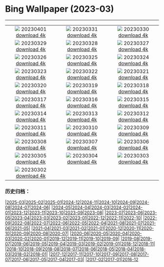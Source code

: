 # Bing Wallpaper (2023-03)
**************
| | | |
|:-:|:-:|:-:|
| ![](https://www.bing.com/th?id=OHR.FrogMonth_DE-DE7731658257_1920x1080.jpg) 20230401 [download 4k](https://www.bing.com/th?id=OHR.FrogMonth_DE-DE7731658257_UHD.jpg) | ![](https://www.bing.com/th?id=OHR.SteyrRiver_DE-DE6443128128_1920x1080.jpg) 20230331 [download 4k](https://www.bing.com/th?id=OHR.SteyrRiver_DE-DE6443128128_UHD.jpg) | ![](https://www.bing.com/th?id=OHR.PeacockFeathers_DE-DE6056099620_1920x1080.jpg) 20230330 [download 4k](https://www.bing.com/th?id=OHR.PeacockFeathers_DE-DE6056099620_UHD.jpg) |
| ![](https://www.bing.com/th?id=OHR.NuzzleManatee_DE-DE5724328322_1920x1080.jpg) 20230329 [download 4k](https://www.bing.com/th?id=OHR.NuzzleManatee_DE-DE5724328322_UHD.jpg) | ![](https://www.bing.com/th?id=OHR.MWDolomites_DE-DE5202147355_1920x1080.jpg) 20230328 [download 4k](https://www.bing.com/th?id=OHR.MWDolomites_DE-DE5202147355_UHD.jpg) | ![](https://www.bing.com/th?id=OHR.NYCClouds_DE-DE4700650365_1920x1080.jpg) 20230327 [download 4k](https://www.bing.com/th?id=OHR.NYCClouds_DE-DE4700650365_UHD.jpg) |
| ![](https://www.bing.com/th?id=OHR.WildAnza_DE-DE2056872655_1920x1080.jpg) 20230326 [download 4k](https://www.bing.com/th?id=OHR.WildAnza_DE-DE2056872655_UHD.jpg) | ![](https://www.bing.com/th?id=OHR.Mohnblumen_DE-DE3068444341_1920x1080.jpg) 20230325 [download 4k](https://www.bing.com/th?id=OHR.Mohnblumen_DE-DE3068444341_UHD.jpg) | ![](https://www.bing.com/th?id=OHR.WildGarlic_DE-DE0577126002_1920x1080.jpg) 20230324 [download 4k](https://www.bing.com/th?id=OHR.WildGarlic_DE-DE0577126002_UHD.jpg) |
| ![](https://www.bing.com/th?id=OHR.CloudsPatagonia_DE-DE3722240001_1920x1080.jpg) 20230323 [download 4k](https://www.bing.com/th?id=OHR.CloudsPatagonia_DE-DE3722240001_UHD.jpg) | ![](https://www.bing.com/th?id=OHR.LakePowellAerial_DE-DE3911506117_1920x1080.jpg) 20230322 [download 4k](https://www.bing.com/th?id=OHR.LakePowellAerial_DE-DE3911506117_UHD.jpg) | ![](https://www.bing.com/th?id=OHR.ColourDay_DE-DE4014967633_1920x1080.jpg) 20230321 [download 4k](https://www.bing.com/th?id=OHR.ColourDay_DE-DE4014967633_UHD.jpg) |
| ![](https://www.bing.com/th?id=OHR.PurpleCrocus_DE-DE5881094519_1920x1080.jpg) 20230320 [download 4k](https://www.bing.com/th?id=OHR.PurpleCrocus_DE-DE5881094519_UHD.jpg) | ![](https://www.bing.com/th?id=OHR.Erlebnisholzkugel_DE-DE4313685757_1920x1080.jpg) 20230319 [download 4k](https://www.bing.com/th?id=OHR.Erlebnisholzkugel_DE-DE4313685757_UHD.jpg) | ![](https://www.bing.com/th?id=OHR.MarsTars_DE-DE4452444657_1920x1080.jpg) 20230318 [download 4k](https://www.bing.com/th?id=OHR.MarsTars_DE-DE4452444657_UHD.jpg) |
| ![](https://www.bing.com/th?id=OHR.BallyvooneyCove_DE-DE4569274402_1920x1080.jpg) 20230317 [download 4k](https://www.bing.com/th?id=OHR.BallyvooneyCove_DE-DE4569274402_UHD.jpg) | ![](https://www.bing.com/th?id=OHR.ChengduPanda_DE-DE4684703199_1920x1080.jpg) 20230316 [download 4k](https://www.bing.com/th?id=OHR.ChengduPanda_DE-DE4684703199_UHD.jpg) | ![](https://www.bing.com/th?id=OHR.AgueroSpain_DE-DE4821398047_1920x1080.jpg) 20230315 [download 4k](https://www.bing.com/th?id=OHR.AgueroSpain_DE-DE4821398047_UHD.jpg) |
| ![](https://www.bing.com/th?id=OHR.CyprusMaze_DE-DE4969951002_1920x1080.jpg) 20230314 [download 4k](https://www.bing.com/th?id=OHR.CyprusMaze_DE-DE4969951002_UHD.jpg) | ![](https://www.bing.com/th?id=OHR.LionessesNap_DE-DE5075026430_1920x1080.jpg) 20230313 [download 4k](https://www.bing.com/th?id=OHR.LionessesNap_DE-DE5075026430_UHD.jpg) | ![](https://www.bing.com/th?id=OHR.Kornblume_DE-DE6250953229_1920x1080.jpg) 20230312 [download 4k](https://www.bing.com/th?id=OHR.Kornblume_DE-DE6250953229_UHD.jpg) |
| ![](https://www.bing.com/th?id=OHR.LongWharf_DE-DE5216800013_1920x1080.jpg) 20230311 [download 4k](https://www.bing.com/th?id=OHR.LongWharf_DE-DE5216800013_UHD.jpg) | ![](https://www.bing.com/th?id=OHR.EdaleValley_DE-DE5467473293_1920x1080.jpg) 20230310 [download 4k](https://www.bing.com/th?id=OHR.EdaleValley_DE-DE5467473293_UHD.jpg) | ![](https://www.bing.com/th?id=OHR.WaimeaRainbow_DE-DE5723243026_1920x1080.jpg) 20230309 [download 4k](https://www.bing.com/th?id=OHR.WaimeaRainbow_DE-DE5723243026_UHD.jpg) |
| ![](https://www.bing.com/th?id=OHR.IntlWomensDayChange_DE-DE5354248480_1920x1080.jpg) 20230308 [download 4k](https://www.bing.com/th?id=OHR.IntlWomensDayChange_DE-DE5354248480_UHD.jpg) | ![](https://www.bing.com/th?id=OHR.ParktheaterGoeggingen_DE-DE8359643455_1920x1080.jpg) 20230307 [download 4k](https://www.bing.com/th?id=OHR.ParktheaterGoeggingen_DE-DE8359643455_UHD.jpg) | ![](https://www.bing.com/th?id=OHR.IcelandHorses_DE-DE4227259344_1920x1080.jpg) 20230306 [download 4k](https://www.bing.com/th?id=OHR.IcelandHorses_DE-DE4227259344_UHD.jpg) |
| ![](https://www.bing.com/th?id=OHR.YuanyangChina_DE-DE9214113644_1920x1080.jpg) 20230305 [download 4k](https://www.bing.com/th?id=OHR.YuanyangChina_DE-DE9214113644_UHD.jpg) | ![](https://www.bing.com/th?id=OHR.PicoVolcano_DE-DE1654567075_1920x1080.jpg) 20230304 [download 4k](https://www.bing.com/th?id=OHR.PicoVolcano_DE-DE1654567075_UHD.jpg) | ![](https://www.bing.com/th?id=OHR.OrcaNorway_DE-DE0674543604_1920x1080.jpg) 20230303 [download 4k](https://www.bing.com/th?id=OHR.OrcaNorway_DE-DE0674543604_UHD.jpg) |
| ![](https://www.bing.com/th?id=OHR.NegratinSpain_DE-DE9936607570_1920x1080.jpg) 20230302 [download 4k](https://www.bing.com/th?id=OHR.NegratinSpain_DE-DE9936607570_UHD.jpg) |  |  |

### 历史归档：

|[2025-03](/../2025-03/2025-03.md)|[2025-02](/../2025-02/2025-02.md)|[2025-01](/../2025-01/2025-01.md)|[2024-12](/../2024-12/2024-12.md)|[2024-11](/../2024-11/2024-11.md)|[2024-10](/../2024-10/2024-10.md)|[2024-09](/../2024-09/2024-09.md)|[2024-08](/../2024-08/2024-08.md)|[2024-07](/../2024-07/2024-07.md)|[2024-06](/../2024-06/2024-06.md)|
|[2024-05](/../2024-05/2024-05.md)|[2024-04](/../2024-04/2024-04.md)|[2024-03](/../2024-03/2024-03.md)|[2024-02](/../2024-02/2024-02.md)|[2024-01](/../2024-01/2024-01.md)|[2023-12](/../2023-12/2023-12.md)|[2023-11](/../2023-11/2023-11.md)|[2023-10](/../2023-10/2023-10.md)|[2023-09](/../2023-09/2023-09.md)|[2023-08](/../2023-08/2023-08.md)|
|[2023-07](/../2023-07/2023-07.md)|[2023-06](/../2023-06/2023-06.md)|[2023-05](/../2023-05/2023-05.md)|[2023-04](/../2023-04/2023-04.md)|[2023-03](/2023-03.md)|[2023-02](/../2023-02/2023-02.md)|[2023-01](/../2023-01/2023-01.md)|[2022-12](/../2022-12/2022-12.md)|[2022-11](/../2022-11/2022-11.md)|[2022-10](/../2022-10/2022-10.md)|
|[2022-09](/../2022-09/2022-09.md)|[2022-08](/../2022-08/2022-08.md)|[2022-07](/../2022-07/2022-07.md)|[2022-06](/../2022-06/2022-06.md)|[2022-05](/../2022-05/2022-05.md)|[2022-04](/../2022-04/2022-04.md)|[2021-08](/../2021-08/2021-08.md)|[2021-07](/../2021-07/2021-07.md)|[2021-06](/../2021-06/2021-06.md)|[2021-05](/../2021-05/2021-05.md)|
|[2021-04](/../2021-04/2021-04.md)|[2021-03](/../2021-03/2021-03.md)|[2021-02](/../2021-02/2021-02.md)|[2021-01](/../2021-01/2021-01.md)|[2020-12](/../2020-12/2020-12.md)|[2020-11](/../2020-11/2020-11.md)|[2020-10](/../2020-10/2020-10.md)|[2020-09](/../2020-09/2020-09.md)|[2020-08](/../2020-08/2020-08.md)|[2020-07](/../2020-07/2020-07.md)|
|[2020-06](/../2020-06/2020-06.md)|[2020-05](/../2020-05/2020-05.md)|[2020-04](/../2020-04/2020-04.md)|[2020-03](/../2020-03/2020-03.md)|[2020-02](/../2020-02/2020-02.md)|[2020-01](/../2020-01/2020-01.md)|[2019-12](/../2019-12/2019-12.md)|[2019-11](/../2019-11/2019-11.md)|[2019-10](/../2019-10/2019-10.md)|[2019-09](/../2019-09/2019-09.md)|
|[2019-08](/../2019-08/2019-08.md)|[2019-07](/../2019-07/2019-07.md)|[2019-06](/../2019-06/2019-06.md)|[2019-05](/../2019-05/2019-05.md)|[2019-04](/../2019-04/2019-04.md)|[2019-03](/../2019-03/2019-03.md)|[2019-02](/../2019-02/2019-02.md)|[2019-01](/../2019-01/2019-01.md)|[2018-12](/../2018-12/2018-12.md)|[2018-11](/../2018-11/2018-11.md)|
|[2018-10](/../2018-10/2018-10.md)|[2018-09](/../2018-09/2018-09.md)|[2018-08](/../2018-08/2018-08.md)|[2018-07](/../2018-07/2018-07.md)|[2018-06](/../2018-06/2018-06.md)|[2018-05](/../2018-05/2018-05.md)|[2018-04](/../2018-04/2018-04.md)|[2018-03](/../2018-03/2018-03.md)|[2018-02](/../2018-02/2018-02.md)|[2018-01](/../2018-01/2018-01.md)|
|[2017-12](/../2017-12/2017-12.md)|[2017-11](/../2017-11/2017-11.md)|[2017-10](/../2017-10/2017-10.md)|[2017-09](/../2017-09/2017-09.md)|[2017-08](/../2017-08/2017-08.md)|[2017-07](/../2017-07/2017-07.md)|[2017-06](/../2017-06/2017-06.md)|[2017-05](/../2017-05/2017-05.md)|[2017-04](/../2017-04/2017-04.md)|[2017-03](/../2017-03/2017-03.md)|
|[2017-02](/../2017-02/2017-02.md)|[2017-01](/../2017-01/2017-01.md)|[2016-12](/../2016-12/2016-12.md)